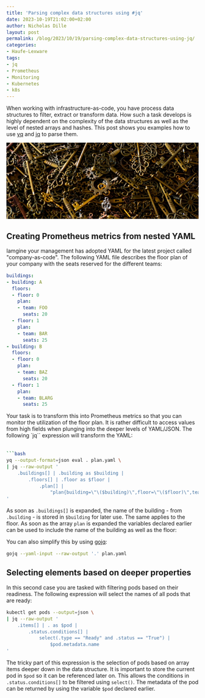 ```yaml
---
title: 'Parsing complex data structures using #jq'
date: 2023-10-19T21:02:00+02:00
author: Nicholas Dille
layout: post
permalink: /blog/2023/10/19/parsing-complex-data-structures-using-jq/
categories:
- Haufe-Lexware
tags:
- jq
- Prometheus
- Monitoring
- Kubernetes
- k8s
---
```

When working with infrastructure-as-code, you have process data structures to filter, extract or transform data. How such a task develops is highly dependent on the complexity of the data structures as well as the level of nested arrays and hashes. This post shows you examples how to use [yq](https://github.com/mikefarah/yq) and [jq](https://github.com/jqlang/jq) to parse them.

<img src="/media/2023/10/elena-mozhvilo-Lp9uH9s9fss-unsplash.jpg" style="object-fit: cover; object-position: center 45%; width: 100%; height: 200px;" />

<!--more-->

## Creating Prometheus metrics from nested YAML

Iamgine your management has adopted YAML for the latest project called "company-as-code". The following YAML file describes the floor plan of your company with the seats reserved for the different teams:

```yaml
buildings:
- building: A
  floors:
  - floor: 0
    plan:
    - team: FOO
      seats: 20
  - floor: 1
    plan:
    - team: BAR
      seats: 25
- building: B
  floors:
  - floor: 0
    plan:
    - team: BAZ
      seats: 20
  - floor: 1
    plan:
    - team: BLARG
      seats: 25
```

Your task is to transform this into Prometheus metrics so that you can monitor the utilization of the floor plan. It is rather difficult to access values from high fields when plunging into the deeper levels of YAML/JSON. The following `jq`` expression will transform the YAML:

```bash

```bash
yq --output-format=json eval . plan.yaml \
| jq --raw-output '
    .buildings[] | .building as $building |
        .floors[] | .floor as $floor |
            .plan[] | 
                "plan{building=\"\($building)\",floor=\"\($floor)\",team=\"\(.team)\"} \(.seats)"
'
```

As soon as `.buildings[]` is expanded, the name of the building - from `.building` - is stored in `$building` for later use. The same applies to the floor. As soon as the array `plan` is expanded the variables declared earlier can be used to include the name of the building as well as the floor:

You can also simplify this by using [gojq](https://github.com/itchyny/gojq):

```bash
gojq --yaml-input --raw-output '.' plan.yaml
```

## Selecting elements based on deeper properties

In this second case you are tasked with filtering pods based on their readiness. The following expression will select the names of all pods that are ready:

```bash
kubectl get pods --output=json \
| jq --raw-output '
    .items[] | . as $pod |
        .status.conditions[] |
            select(.type == "Ready" and .status == "True") | 
                $pod.metadata.name
'
```

The tricky part of this expression is the selection of pods based on array items deeper down in the data structure. It is important to store the current pod in `$pod` so it can be referenced later on. This allows the conditions in `.status.conditions[]` to be filtered using `select()`. The metadata of the pod can be returned by using the variable `$pod` declared earlier.
